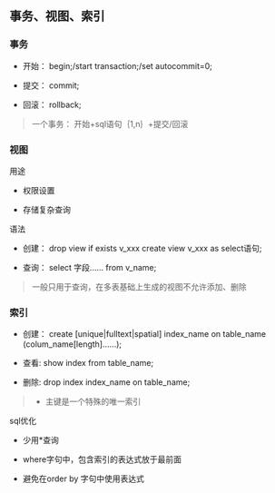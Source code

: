 ## 事务、视图、索引 ##

### 事务 ###

- 开始： begin;/start transaction;/set autocommit=0;

- 提交： commit;

- 回滚： rollback;

> 一个事务： 开始+sql语句｛1,n｝+提交/回滚


### 视图 ###

用途

- 权限设置

- 存储复杂查询


语法

- 创建： drop view if exists v\_xxx create view v\_xxx as select语句;

- 查询： select 字段...... from v\_name;

> 一般只用于查询，在多表基础上生成的视图不允许添加、删除


### 索引 ###

- 创建： create [unique|fulltext|spatial] index_name on table_name (colum_name[length]......);

- 查看: show index from table_name;

- 删除: drop index  index_name on table_name;

> - 主键是一个特殊的唯一索引

sql优化

- 少用*查询

- where字句中，包含索引的表达式放于最前面

- 避免在order by 字句中使用表达式